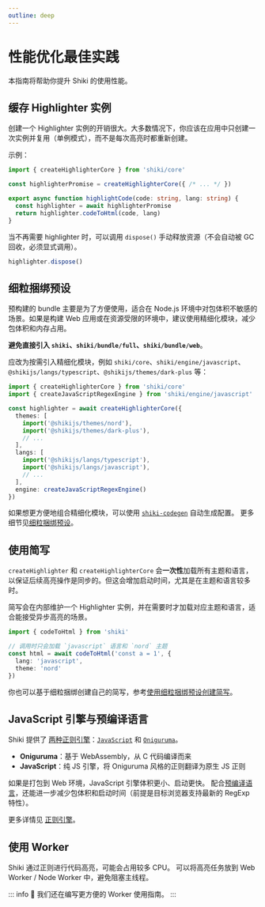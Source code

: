 ```yaml
---
outline: deep
---
```


# 性能优化最佳实践

本指南将帮助你提升 Shiki 的使用性能。

## 缓存 Highlighter 实例

创建一个 Highlighter 实例的开销很大。大多数情况下，你应该在应用中只创建一次实例并复用（单例模式），而不是每次高亮时都重新创建。

示例：

```ts
import { createHighlighterCore } from 'shiki/core'

const highlighterPromise = createHighlighterCore({ /* ... */ })

export async function highlightCode(code: string, lang: string) {
  const highlighter = await highlighterPromise
  return highlighter.codeToHtml(code, lang)
}
````

当不再需要 highlighter 时，可以调用 `dispose()` 手动释放资源（不会自动被 GC 回收，必须显式调用）。

```ts
highlighter.dispose()
```

## 细粒捆绑预设

预构建的 bundle 主要是为了方便使用，适合在 Node.js 环境中对包体积不敏感的场景。如果是构建 Web 应用或在资源受限的环境中，建议使用精细化模块，减少包体积和内存占用。

**避免直接引入 `shiki`、`shiki/bundle/full`、`shiki/bundle/web`**。

应改为按需引入精细化模块，例如 `shiki/core`、`shiki/engine/javascript`、`@shikijs/langs/typescript`、`@shikijs/themes/dark-plus` 等：

```ts
import { createHighlighterCore } from 'shiki/core'
import { createJavaScriptRegexEngine } from 'shiki/engine/javascript'

const highlighter = await createHighlighterCore({
  themes: [
    import('@shikijs/themes/nord'),
    import('@shikijs/themes/dark-plus'),
    // ...
  ],
  langs: [
    import('@shikijs/langs/typescript'),
    import('@shikijs/langs/javascript'),
    // ...
  ],
  engine: createJavaScriptRegexEngine()
})
```

如果想更方便地组合精细化模块，可以使用 [`shiki-codegen`](/packages/codegen) 自动生成配置。
更多细节见[细粒捆绑预设](/guide/bundles#细粒捆绑预设)。

## 使用简写

`createHighlighter` 和 `createHighlighterCore` 会**一次性**加载所有主题和语言，以保证后续高亮操作是同步的。但这会增加启动时间，尤其是在主题和语言较多时。

简写会在内部维护一个 Highlighter 实例，并在需要时才加载对应主题和语言，适合能接受异步高亮的场景。

```ts
import { codeToHtml } from 'shiki'

// 调用时只会加载 `javascript` 语言和 `nord` 主题
const html = await codeToHtml('const a = 1', {
  lang: 'javascript',
  theme: 'nord'
})
```

你也可以基于细粒捆绑创建自己的简写，参考[使用细粒捆绑预设创建简写](/guide/shorthands#使用细粒捆绑创建简写)。

## JavaScript 引擎与预编译语言

Shiki 提供了 [两种正则引擎](/guide/regex-engines)：[`JavaScript`](/guide/regex-engines#javascript-正则引擎) 和 [`Oniguruma`](/guide/regex-engines#oniguruma-引擎)。

* **Oniguruma**：基于 WebAssembly，从 C 代码编译而来
* **JavaScript**：纯 JS 引擎，将 Oniguruma 风格的正则翻译为原生 JS 正则

如果是打包到 Web 环境，JavaScript 引擎体积更小、启动更快。
配合[预编译语言](/guide/regex-engines#预编译语言)，还能进一步减少包体积和启动时间（前提是目标浏览器支持最新的 RegExp 特性）。

更多详情见 [正则引擎](/guide/regex-engines)。

## 使用 Worker

Shiki 通过正则进行代码高亮，可能会占用较多 CPU。
可以将高亮任务放到 Web Worker / Node Worker 中，避免阻塞主线程。

::: info
🚧 我们还在编写更方便的 Worker 使用指南。
:::
